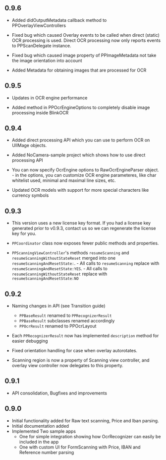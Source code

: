 ## 0.9.6

- Added didOutputMetadata callback method to PPOverlayViewControllers

- Fixed bug which caused Overlay events to be called when direct (static) OCR processing is used. Direct OCR processing now only reports events to PPScanDelegate instance.

- Fixed bug which caused image property of PPImageMetadata not take the image orientation into account

- Added Metadata for obtaining images that are processed for OCR

## 0.9.5

- Updates in OCR engine performance

- Added method in PPOcrEngineOptions to completely disable image processing inside BlinkOCR

## 0.9.4

- Added direct processing API which you can use to perform OCR on UIIMage objects.

- Added NoCamera-sample project which shows how to use direct processing API

- You can now specify OcrEngine options to RawOcrEngineParser object.
        - in the options, you can customize OCR engine parameteres, like char whitelist used, minimal and maximal line sizes, etc.
        
- Updated OCR models with support for more special characters like currency symbols

## 0.9.3

- This version uses a new license key format. If you had a license key generated prior to v0.9.3, contact us so we can regenerate the license key for you.

- `PPCoordinator` class now exposes fewer public methods and properties.

- `PPScanningViewController`'s methods `resumeScanning` and `resumeScanningWithoutStateReset` merged into one `resumeScanningAndResetState:`. 
        - All calls to `resumeScanning` replace with `resumeScanningAndResetState:YES`.
        - All calls to `resumeScanningWithoutStateReset` replace with `resumeScanningAndResetState:NO`

## 0.9.2

- Naming changes in API (see Transition guide)
	- `PPBaseResult` renamed to `PPRecognizerResult`
	- `PPBaseResult` subclasses renamed accordingly
	- `PPOcrResult` renamed to PPOcrLayout

- Each `PPRecognizerResult` now has implemented `description` method for easier debugging

- Fixed orientation handling for case when overlay autorotates.

- Scanning region is now a property of Scanning view controller, and overlay view controller now delegates to this property.

## 0.9.1

- API consolidation, Bugfixes and improvements

## 0.9.0

- Initial functionality added for Raw text scanning, Price and Iban parsing.
- Initial documentation added
- Implemented Two sample apps
	- One for simple integration showing how OcrRecognizer can easily be included in the app
	- One with custom UI for FormScanning with Price, IBAN and Reference number parsing